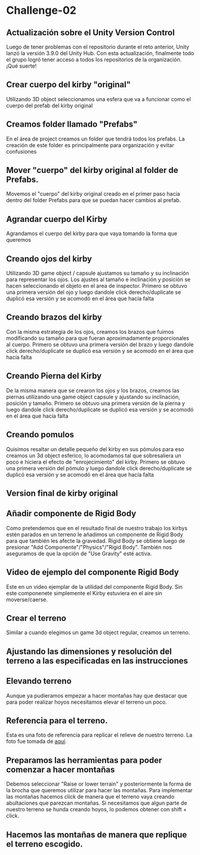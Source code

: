 # Challenge-02

<h2> Actualización sobre el Unity Version Control </h2>
Luego de tener problemas con el repositorio durante el reto anterior, Unity lanzó la versión 3.9.0 del Unity Hub. Con esta actualización, finalmente todo el grupo logró tener acceso a todos los repositorios de la organización. ¡Qué suerte!

<h2> Crear cuerpo del kirby "original" </h2>

<p> Utilizando 3D object seleccionamos una esfera que va a funcionar como el cuerpo del prefab del kirby original</p>



<h2>Creamos folder llamado "Prefabs"</h2>

<p> En el área de project creamos un folder que tendrá todos los prefabs. La creación de este folder es principalmente para organización y evitar confusiones</p>



<h2>Mover "cuerpo" del kirby original al folder de Prefabs.</h2>

<p> Movemos el "cuerpo" del kirby original creado en el primer paso hacia dentro del folder Prefabs para que se puedan hacer cambios al prefab.</p>



<h2>Agrandar cuerpo del Kirby</h2>

<p> Agrandamos el cuerpo del kirby para que vaya tomando la forma que queremos</p>


<h2> Creando ojos del kirby</h2>

<p> Utilizando 3D game object / capsule ajustamos su tamaño y su inclinación para representar los ojos. Los ajustes al tamaño e inclinación y posición se hacen seleccionando el objeto en el area de inspector. Primero se obtuvo una primera versión del ojo y luego dandole click derecho/duplicate se duplicó esa versión y se acomodó en el área que hacía falta</p>





<h2> Creando brazos del kirby</h2>

<p> Con la misma estrategia de los ojos, creamos los brazos que fuimos modificando su tamaño para que fueran aproximadamente proporcionales al cuerpo. Primero se obtuvo una primera versión del brazo y luego dandole click derecho/duplicate se duplicó esa versión y se acomodó en el área que hacía falta</p>





<h2> Creando Pierna del Kirby</h2>


<p> De la misma manera que se crearon los ojos y los brazos, creamos las piernas utilizando una game object capsule y ajustando su inclinación, posición y tamaño. Primero se obtuvo una primera versión de la pierna y luego dandole click derecho/duplicate se duplicó esa versión y se acomodó en el área que hacía falta</p>



<h2> Creando pomulos</h2>

<p> Quisimos resaltar un detalle pequeño del kirby en sus pómulos para eso creamos un 3d object esferico, lo acomodamos tal que sobresaliera un poco e hiciera el efecto de "enrojecimiento" del kirby. Primero se obtuvo una primera versión del pómulo y luego dandole click derecho/duplicate se duplicó esa versión y se acomodó en el área que hacía falta </p>




<h2>Version final de kirby original</h2>






<h2> Añadir componente de Rigid Body</h2>

<p> Como pretendemos que en el resultado final de nuestro trabajo los kirbys estén parados en un terreno le añadimos un componente de Rigid Body para que también les afecte la gravedad. Rigid Body se obtiene luego de presionar "Add Componente"/"Physics"/"Rigid Body". También nos aseguramos de que la opción de "Use Gravity" esté activa.</p>







<h2> Video de ejemplo del componente Rigid Body</h2>

<p>Este en un video ejemplar de la utilidad del componente Rigid Body. Sin este componenete simplemente el Kirby estuviera en el aire sin moverse/caerse.</p>



<h2> Crear el terreno </h2>

<p> Similar a cuando elegimos un game 3d object regular, creamos un terreno.</p>





<h2> Ajustando las dimensiones y resolución del terreno a las especificadas en las instrucciones</h2>





<h2> Elevando terreno</h2>

<p> Aunque ya pudieramos empezar a hacer montañas hay que destacar que para poder realizar hoyos necesitamos elevar el terreno un poco. </p>


<h2>Referencia para el terreno.</h2>

<p> Esta es una foto de referencia para replicar el relieve de nuestro terreno. La foto fue tomada de <a href="https://tangrams.github.io/heightmapper/#9.90833/18.2959/-66.1836"> aquí</a>. </p>




<h2> Preparamos las herramientas para poder comenzar a hacer montañas</h2>
<p> Debemos seleccionar "Raise or lower terrain" y posteriormente la forma de la brocha que queremos utilizar para hacer las montañas. Para implementar las montañas hacemos click de manera que el terreno vaya creando abultaciones que parezcan montañas. Si necesitamos que algun parte de nuestro terreno se hunda creando hoyos, lo podemos obtener con shift + click. </p>





<h2>Hacemos las montañas de manera que replique el terreno escogido.</h2>


